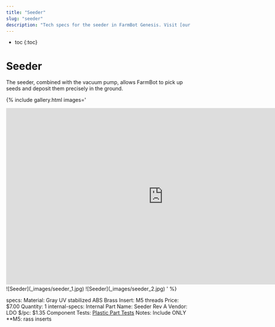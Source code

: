 ```yaml
---
title: "Seeder"
slug: "seeder"
description: "Tech specs for the seeder in FarmBot Genesis. Visit [our shop](http://shop.farm.bot) to purchase parts."
---
```


* toc
{:toc}


# Seeder

The seeder, combined with the vacuum pump, allows FarmBot to pick up seeds and deposit them precisely in the ground.

{% include gallery.html images='
<iframe width="854" height="480" src="https://www.youtube.com/embed/nXFdJIQaQB4" frameborder="0" allow="accelerometer; autoplay; clipboard-write; encrypted-media; gyroscope; picture-in-picture" allowfullscreen></iframe>
![Seeder](_images/seeder_1.jpg)
![Seeder](_images/seeder_2.jpg)
' %}

specs:
  Material: Gray UV stabilized ABS
  Brass Insert: M5 threads
  Price: $7.00
  Quantity: 1
internal-specs:
  Internal Part Name: Seeder Rev A
  Vendor: LDO
  $/pc: $1.35
  Component Tests: [Plastic Part Tests](../plastic-parts.md#component-tests)
  Notes: Include ONLY **M5: rass inserts

